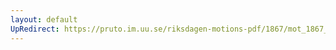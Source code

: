 ```yaml
---
layout: default
UpRedirect: https://pruto.im.uu.se/riksdagen-motions-pdf/1867/mot_1867__ak__234.pdf
---
```

